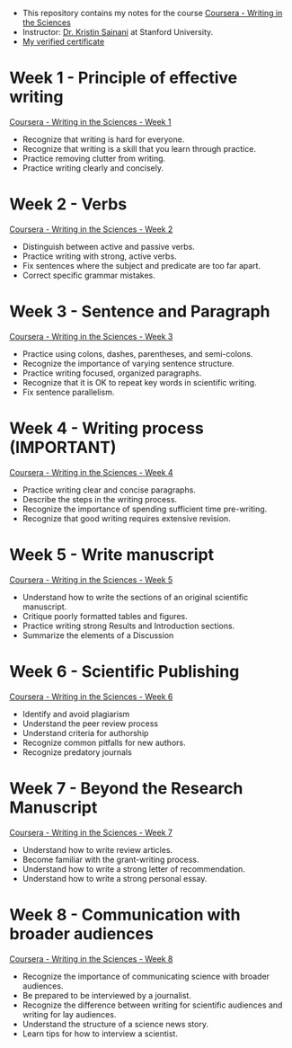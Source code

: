 
- This repository contains my notes for the course [Coursera - Writing in the Sciences](https://www.coursera.org/learn/sciwrite/home/week/1)
- Instructor: [Dr. Kristin Sainani](https://www.coursera.org/instructor/~1367410) at Stanford University.
- [My verified certificate](https://www.coursera.org/account/accomplishments/verify/CEVVEVW8JHXQ)


# Week 1 - Principle of effective writing
[Coursera - Writing in the Sciences - Week 1](Coursera%20-%20Writing%20in%20the%20Sciences%20-%20Week%201.md)

+ Recognize that writing is hard for everyone.
+ Recognize that writing is a skill that you learn through practice.
+ Practice removing clutter from writing.
+ Practice writing clearly and concisely.

# Week 2 - Verbs 
[Coursera - Writing in the Sciences - Week 2](Coursera%20-%20Writing%20in%20the%20Sciences%20-%20Week%202.md)

+ Distinguish between active and passive verbs.
+ Practice writing with strong, active verbs.
+ Fix sentences where the subject and predicate are too far apart.
+ Correct specific grammar mistakes.

# Week 3 - Sentence and Paragraph
[Coursera - Writing in the Sciences - Week 3](Coursera%20-%20Writing%20in%20the%20Sciences%20-%20Week%203.md)

+ Practice using colons, dashes, parentheses, and semi-colons.
+ Recognize the importance of varying sentence structure.
+ Practice writing focused, organized paragraphs.
+ Recognize that it is OK to repeat key words in scientific writing.
+ Fix sentence parallelism.


# Week 4 - Writing process (IMPORTANT)
[Coursera - Writing in the Sciences - Week 4](Coursera%20-%20Writing%20in%20the%20Sciences%20-%20Week%204.md)

+ Practice writing clear and concise paragraphs.
+ Describe the steps in the writing process.
+ Recognize the importance of spending sufficient time pre-writing.
+ Recognize that good writing requires extensive revision.

# Week 5 - Write manuscript
[Coursera - Writing in the Sciences - Week 5](Coursera%20-%20Writing%20in%20the%20Sciences%20-%20Week%205.md)

- Understand how to write the sections of an original scientific manuscript.
- Critique poorly formatted tables and figures.
- Practice writing strong Results and Introduction sections.
- Summarize the elements of a Discussion


# Week 6 - Scientific Publishing
[Coursera - Writing in the Sciences - Week 6](Coursera%20-%20Writing%20in%20the%20Sciences%20-%20Week%206.md)
+ Identify and avoid plagiarism
+ Understand the peer review process
+ Understand criteria for authorship
+ Recognize common pitfalls for new authors.
+ Recognize predatory journals


# Week 7 - Beyond the Research Manuscript
[Coursera - Writing in the Sciences - Week 7](Coursera%20-%20Writing%20in%20the%20Sciences%20-%20Week%207.md)

+ Understand how to write review articles.
+ Become familiar with the grant-writing process.
+ Understand how to write a strong letter of recommendation.
+ Understand how to write a strong personal essay.

# Week 8 - Communication with broader audiences
[Coursera - Writing in the Sciences - Week 8](Coursera%20-%20Writing%20in%20the%20Sciences%20-%20Week%208.md)

+ Recognize the importance of communicating science with broader audiences.
+ Be prepared to be interviewed by a journalist.
+ Recognize the difference between writing for scientific audiences and writing for lay audiences.
+ Understand the structure of a science news story.
+ Learn tips for how to interview a scientist.












